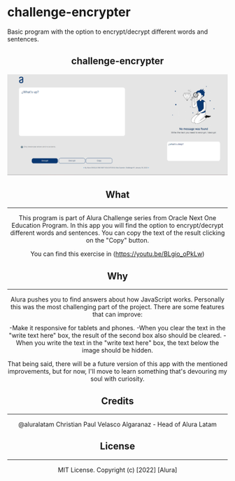 # challenge-encrypter
Basic program with the option to encrypt/decrypt different words and sentences.
<div align="center">

## challenge-encrypter

![challenge-encrypter](/assets/_images/encrypter.png)

## What

 ---   
This program is part of Alura Challenge series from Oracle Next One Education Program. In this app you will find the option to encrypt/decrypt different words and sentences. You can copy the text of the result clicking on the "Copy" button.

You can find this exercise in (https://youtu.be/BLgio_oPkLw)

## Why

---

Alura pushes you to find answers about how JavaScript works. Personally this was the most challenging part of the project. There are some features that can improve:

  -Make it responsive for tablets and phones.
  -When you clear the text in the "write text here" box, the result of the second box also should be cleared.
  -When you write the text in the "write text here" box, the text below the image should be hidden.

  That being said, there will be a future version of this app with the mentioned improvements, but for now, I'll move to learn something that's devouring my soul with curiosity.

## Credits

---

@aluralatam Christian Paul Velasco Algaranaz - Head of Alura Latam


## License

---

MIT License. Copyright (c) [2022] [Alura]

